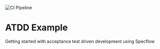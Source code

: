 ![CI Pipeline](https://github.com/samjones00/atdd-example/workflows/.NET%20Core/badge.svg)

# ATDD Example

Getting started with acceptance test driven development using Specflow
